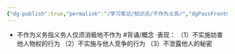 ```yaml
---
{"dg-publish":true,"permalink":"/学习笔记/知识点/不作为义务/","dgPassFrontmatter":true,"noteIcon":""}
---
```


- 不作为义务指义务人仅须消极地不作为 #背诵/概念 
·表现：
（1）不实施妨害他人物权的行为
（2）不实施与他人竞争的行为
（3）不泄露他人的秘密